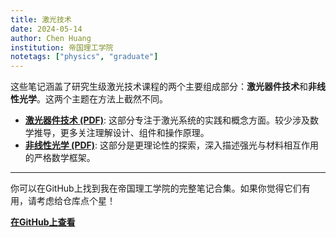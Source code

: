 ```yaml
---
title: 激光技术
date: 2024-05-14
author: Chen Huang
institution: 帝国理工学院
notetags: ["physics", "graduate"]
---
```


这些笔记涵盖了研究生级激光技术课程的两个主要组成部分：**激光器件技术**和**非线性光学**。这两个主题在方法上截然不同。

- [**激光器件技术 (PDF)**](/notes/laser-technology/pdf/laser-device-technology.pdf): 这部分专注于激光系统的实践和概念方面。较少涉及数学推导，更多关注理解设计、组件和操作原理。
- [**非线性光学 (PDF)**](/notes/laser-technology/pdf/nonlinear-optics.pdf): 这部分是更理论性的探索，深入描述强光与材料相互作用的严格数学框架。

---

你可以在GitHub上找到我在帝国理工学院的完整笔记合集。如果你觉得它们有用，请考虑给仓库点个星！

[**在GitHub上查看**](https://github.com/chenx820/imperial-course-notes)
